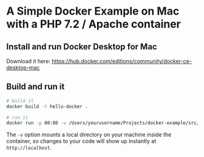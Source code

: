# A Simple Docker Example on Mac with a PHP 7.2 / Apache container

## Install and run Docker Desktop for Mac
Download it here: https://hub.docker.com/editions/community/docker-ce-desktop-mac

## Build and run it
```bash
# build it
docker build -t hello-docker .

# run it
docker run -p 80:80 -v /Users/yourusername/Projects/docker-example/src/:/var/www/html/ hello-docker

```

The `-v` option mounts a local directory on your machine inside the container, so changes to your code will show up instantly at `http://localhost`.
